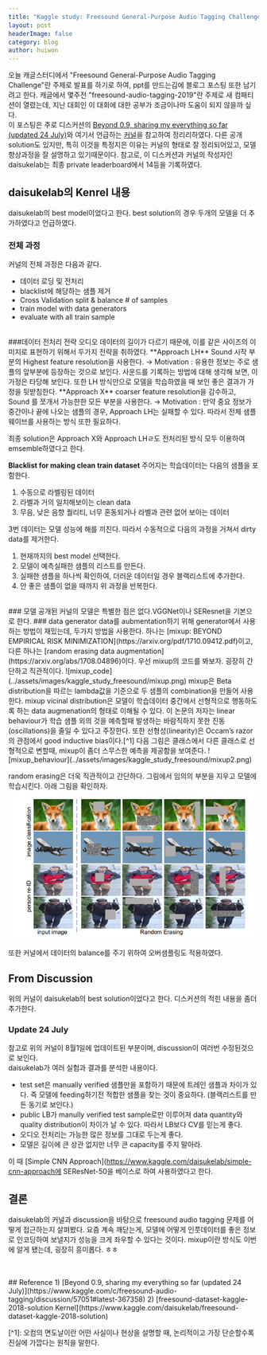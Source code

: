 ```yaml
---
title: "Kaggle study: Freesound General-Purpose Audio Tagging Challenge"
layout: post
headerImage: false
category: blog
author: huiwon
---
```

오늘 캐글스터디에서 "Freesound General-Purpose Audio Tagging Challenge"란 주제로 발표를 하기로 하여, ppt를 만드는김에 블로그 포스팅 또한 남기려고 한다. 캐글에서 몇주전 "freesound-audio-tagging-2019"란 주제로 새 컴패티션이 열렸는데, 지난 대회인 이 대회에 대한 공부가 조금이나마 도움이 되지 않을까 싶다.  
이 포스팅은 주로 디스커션의 [Beyond 0.9, sharing my everything so far (updated 24 July)](https://www.kaggle.com/c/freesound-audio-tagging/discussion/57051#latest-367358)와 여기서 언급하는 [커널](https://www.kaggle.com/daisukelab/freesound-dataset-kaggle-2018-solution)을 참고하여 정리리하였다. 다른 공개solution도 있지만, 특히 이것을 특정지은 이유는 커널의 형태로 잘 정리되어있고, 모델 향상과정을 잘 설명하고 있기때문이다. 참고로, 이 디스커션과 커널의 작성자인 daisukelab는 최종 private leaderboard에서 14등을 기록하였다.

## daisukelab의 Kenrel 내용
daisukelab의 best model이었다고 한다. best solution의 경우 두개의 모델을 더 추가하였다고 언급하였다.
<br>
### 전체 과정
커널의 전체 과정은 다음과 같다.
* 데이터 로딩 및 전처리
* blacklist에 해당하는 샘플 제거
* Cross Validation split & balance # of samples
* train model with data generators
* evaluate with all train sample
<br>
###데이터 전처리 전략
오디오 데이터의 길이가 다르기 때문에, 이를 같은 사이즈의 이미지로 표현하기 위해서 두가지 전략을 취하였다.
**Approach LH**
Sound 시작 부분의 Highest feature resolution을 사용한다.
  → Motivation : 유용한 정보는 주로 샘플의 앞부분에 등장하는 것으로 보인다. 사운드를 기록하는 방법에 대해 생각해 보면, 이 가정은 타당해 보인다. 또한 LH 방식만으로 모델을 학습하였을 때 보인 좋은 결과가 가정을 뒷받침한다.  
**Approach X**
coarser feature resolution을 감수하고, Sound 를 쪼개서 가능한한 모든 부분을 사용한다.
  → Motivation : 만약 중요 정보가 중간이나 끝에 나오는 샘플의 경우, Approach LH는 실패할 수 있다. 따라서 전체 샘플 웨이브를 사용하는 방식 또한 필요하다.  

최종 solution은 Approach X와 Approach LHㄹ도 전처리된 방식 모두 이용하여 emsemble하였다고 한다.  

**Blacklist for making clean train dataset**
주어지는 학습데이터는 다음의 샘플을 포함한다.
1. 수동으로 라벨링된 데이터
2. 라벨과 거의 일치해보이는 clean data
3. 무음, 낮은 음향 퀄리티, 너무 혼동되거나 라벨과 관련 없어 보이는 데이터  

3번 데이터는 모델 성능에 해를 끼친다. 따라서 수동적으로 다음의 과정을 거쳐서 dirty data를 제거한다.
1. 현재까지의 best model 선택한다.
2. 모델이 예측실패한 샘플의 리스트를 만든다.
3. 실패한 샘플을 하나씩 확인하여, 더러운 데이터일 경우 블랙리스트에 추가한다.
4. 안 좋은 샘플이 없을 때까지 위 과정을 반복한다.  
<br>
### 모델
공개된 커널의 모델은 특별한 점은 없다.VGGNet이나 SEResnet을 기본으로 한다.
### data generator
data를 aubmentation하기 위해 generator에서 사용하는 방법이 재밌는데, 두가지 방법을 사용한다. 하나는 [mixup: BEYOND EMPIRICAL RISK MINIMIZATION](https://arxiv.org/pdf/1710.09412.pdf)이고, 다른 하나는 [random erasing data augmentation](https://arxiv.org/abs/1708.04896)이다.  
우선 mixup의 코드를 봐보자. 굉장히 간단하고 직관적이다.
![mixup_code](../assets/images/kaggle_study_freesound/mixup.png)  
mixup은 Beta distribution을 따르는 lambda값을 기준으로 두 샘플의 combination을 만들어 사용한다. mixup vicinal distribution은 모델이 학습데이터 중간에서 선형적으로 행동하도록 하는 data augmenation의 형태로 이해될 수 있다. 이 논문의 저자는 linear behaviour가 학습 샘플 외의 것을 예측할때 발생하는 바람직하지 못한 진동(oscillations)을 줄일 수 있다고 주장한다. 또한 선형성(linearity)은 Occam’s razor의 관점에서 good inductive bias이다.[^1]  
다음 그림은 클래스에서 다른 클래스로 선형적으로 변할때, mixup이 좀더 스무스한 예측을 제공함을 보여준다.
![mixup_behaviour](../assets/images/kaggle_study_freesound/mixup2.png)  

random erasing은 더욱 직관적이고 간단하다. 그림에서 임의의 부분을 지우고 모델에 학습시킨다. 아래 그림을 확인하자.
![random_erasing](../assets/images/kaggle_study_freesound/random_erasing.png)  

또한 커널에서 데이터의 balance를 주기 위하여 오버샘플링도 적용하였다.

## From Discussion
위의 커널이 daisukelab의 best solution이었다고 한다. 디스커션의 적힌 내용을 좀더 추가한다.
### Update 24 July
참고로 위의 커널이 8월1일에 업데이트된 부분이며, discussion이 여러번 수정된것으로 보인다.  
daisukelab가 여러 실험과 결과를 분석한 내용이다.
* test set은 manually verified 샘플만을 포함하기 때문에 트레인 샘플과 차이가 있다. 즉 모델에 feeding하기전 적합한 샘플을 찾는 것이 중요하다. (블랙리스트를 만든 동기로 보인다.)
* public LB가 manully verified test sample로만 이루어져 data quantity와 quality distribution이 차이가 날 수 있다. 따라서 LB보다 CV를 믿는게 좋다.
* 오디오 전처리는 가능한 많은 정보를 그대로 두는게 좋다.
* 모델은 길이에 큰 상관 없지만 너무 큰 capacity를 주지 말아라.  

이 때 [Simple CNN Approach](https://www.kaggle.com/daisukelab/simple-cnn-approach에 SEResNet-50을 베이스로 하여 사용하였다고 한다.

## 결론
daisukelab의 커널과 discussion을 바탕으로 freesound audio tagging 문제를 어떻게 접근하는지 살펴봤다. 요즘 계속 깨닫는게, 모델에 어떻게 인풋데이터를 좋은 정보로 인코딩하여 보낼지가 성능을 크게 좌우할 수 있다는 것이다. mixup이란 방식도 이번에 알게 됐는데, 굉장히 흥미롭다. ㅎㅎ

<br>
<br>
## Reference
1) [Beyond 0.9, sharing my everything so far (updated 24 July)](https://www.kaggle.com/c/freesound-audio-tagging/discussion/57051#latest-367358)  
2) [freesound-dataset-kaggle-2018-solution Kernel](https://www.kaggle.com/daisukelab/freesound-dataset-kaggle-2018-solution)  

\[^1]: 오컴의 면도날이란 어떤 사실이나 현상을 설명할 때, 논리적이고 가장 단순할수록 진실에 가깝다는 원칙을 말한다.
